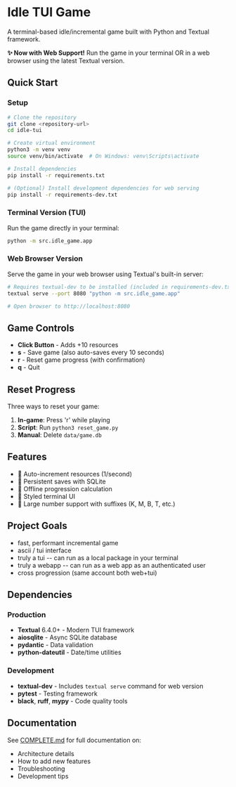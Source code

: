 # Idle TUI Game

A terminal-based idle/incremental game built with Python and Textual framework.

**✨ Now with Web Support!** Run the game in your terminal OR in a web browser using the latest Textual version.

## Quick Start

### Setup

```bash
# Clone the repository
git clone <repository-url>
cd idle-tui

# Create virtual environment
python3 -m venv venv
source venv/bin/activate  # On Windows: venv\Scripts\activate

# Install dependencies
pip install -r requirements.txt

# (Optional) Install development dependencies for web serving
pip install -r requirements-dev.txt
```

### Terminal Version (TUI)

Run the game directly in your terminal:

```bash
python -m src.idle_game.app
```

### Web Browser Version

Serve the game in your web browser using Textual's built-in server:

```bash
# Requires textual-dev to be installed (included in requirements-dev.txt)
textual serve --port 8080 "python -m src.idle_game.app"

# Open browser to http://localhost:8080
```

## Game Controls

- **Click Button** - Adds +10 resources
- **s** - Save game (also auto-saves every 10 seconds)
- **r** - Reset game progress (with confirmation)
- **q** - Quit

## Reset Progress

Three ways to reset your game:

1. **In-game**: Press 'r' while playing
2. **Script**: Run `python3 reset_game.py`
3. **Manual**: Delete `data/game.db`

## Features

- 🔄 Auto-increment resources (1/second)
- 💾 Persistent saves with SQLite
- 🌙 Offline progression calculation
- 🎨 Styled terminal UI
- 🔢 Large number support with suffixes (K, M, B, T, etc.)

## Project Goals

- fast, performant incremental game
- ascii / tui interface
- truly a tui -- can run as a local package in your terminal
- truly a webapp -- can run as a web app as an authenticated user
- cross progression (same account both web+tui)

## Dependencies

### Production
- **Textual** 6.4.0+ - Modern TUI framework
- **aiosqlite** - Async SQLite database
- **pydantic** - Data validation  
- **python-dateutil** - Date/time utilities

### Development  
- **textual-dev** - Includes `textual serve` command for web version
- **pytest** - Testing framework
- **black**, **ruff**, **mypy** - Code quality tools

## Documentation

See [COMPLETE.md](COMPLETE.md) for full documentation on:
- Architecture details
- How to add new features
- Troubleshooting
- Development tips
